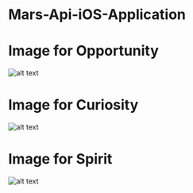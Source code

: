 # Mars-Api-iOS-Application

# Image for Opportunity
![alt text](https://github.com/dvp919/Mars-Api-iOS-Application/blob/main/Screenshot%202023-02-04%20at%201.26.43%20AM.png)

# Image for Curiosity
![alt text](https://github.com/dvp919/Mars-Api-iOS-Application/blob/main/Screenshot%202023-02-04%20at%201.27.15%20AM.png)

# Image for Spirit
![alt text](https://github.com/dvp919/Mars-Api-iOS-Application/blob/main/Screenshot%202023-02-04%20at%201.28.04%20AM.png)
